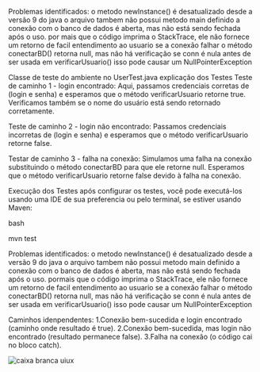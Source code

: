 Problemas identificados:
o metodo newInstance() é desatualizado desde a versão 9 do java
o arquivo tambem não possui metodo main definido
a conexão com o banco de dados é aberta, mas não está sendo fechada após o uso.
por mais que o código imprima o StackTrace, ele não fornece um retorno de facil entendimento ao usuario
se a conexão falhar o método conectarBD() retorna null, mas não há verificação se conn é nula antes de ser usada em verificarUsuario() isso pode causar um NullPointerException

Classe de teste do ambiente no UserTest.java explicação dos Testes
Teste de caminho 1 - login encontrado:
Aqui, passamos credenciais corretas de (login e senha) e esperamos que o método verificarUsuario retorne true.
Verificamos também se o nome do usuário está sendo retornado corretamente.

Teste de caminho 2 - login não encontrado:
Passamos credenciais incorretas de (login e senha) e esperamos que o método verificarUsuario retorne false.

Testar de caminho 3 - falha na conexão:
Simulamos uma falha na conexão substituindo o método conectarBD para que ele retorne null.
Esperamos que o método verificarUsuario retorne false devido à falha na conexão.

Execução dos Testes após configurar os testes, você pode executá-los usando uma IDE de sua preferencia ou pelo terminal, se estiver usando Maven:

bash

mvn test


Problemas identificados:
o metodo newInstance() é desatualizado desde a versão 9 do java
o arquivo tambem não possui metodo main definido
a conexão com o banco de dados é aberta, mas não está sendo fechada após o uso.
pormais que o código imprima o StackTrace, ele não fornece um retorno de facil entendimento ao usuario
se a conexão falhar o método conectarBD() retorna null, mas não há verificação se conn é nula antes de ser usada em verificarUsuario() isso pode causar um NullPointerException

Caminhos idenpendentes:
1.Conexão bem-sucedida e login encontrado (caminho onde resultado é true).
2.Conexão bem-sucedida, mas login não encontrado (resultado permanece false).
3.Falha na conexão (o código cai no bloco catch).

![caixa branca uiux](https://github.com/user-attachments/assets/3f4f14c7-4e4c-47ae-abed-c7ec67d6933d)

